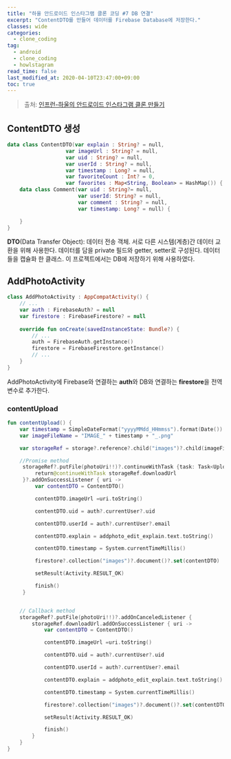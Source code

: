 ```yaml
---
title: "하울 안드로이드 인스타그램 클론 코딩 #7 DB 연결"
excerpt: "ContentDTO를 만들어 데이터를 Firebase Database에 저장한다."
classes: wide
categories: 
  - clone_coding
tag:
  - android
  - clone_coding
  - howlstagram
read_time: false
last_modified_at: 2020-04-10T23:47:00+09:00
toc: true
---
```


> 출처: [인프런-하울의 안드로이드 인스타그램 클론 만들기]([https://www.inflearn.com/course/%EC%9D%B8%EC%8A%A4%ED%83%80%EA%B7%B8%EB%9E%A8%EB%A7%8C%EB%93%A4%EA%B8%B0-%EC%95%88%EB%93%9C%EB%A1%9C%EC%9D%B4%EB%93%9C/dashboard](https://www.inflearn.com/course/인스타그램만들기-안드로이드/dashboard))



## ContentDTO 생성

```kotlin
data class ContentDTO(var explain : String? = null,
                   var imageUrl : String? = null,
                   var uid : String? = null,
                   var userId : String? = null,
                   var timestamp : Long? = null,
                   var favoriteCount : Int? = 0,
                   var favorites : Map<String, Boolean> = HashMap()) {
    data class Comment(var uid : String?= null,
                       var userId: String? = null,
                       var comment : String? = null,
                       var timestamp: Long? = null) {

    }
}
```

**DTO**(Data Transfer Object): 데이터 전송 객체. 서로 다른 시스템(계층)간 데이터 교환을 위해 사용한다. 데이터를 담을 private 필드와 getter, setter로 구성된다. 데이터들을 캡슐화 한 클래스. 이 프로젝트에서는 DB에 저장하기 위해 사용하였다.



## AddPhotoActivity

```kotlin
class AddPhotoActivity : AppCompatActivity() {
    // ...
    var auth : FirebaseAuth? = null
    var firestore : FirebaseFirestore? = null
    
    override fun onCreate(savedInstanceState: Bundle?) {
        // ...
        auth = FirebaseAuth.getInstance()
        firestore = FirebaseFirestore.getInstance()
        // ...
    }
}
```

AddPhotoActivity에 Firebase와 연결하는 **auth**와 DB와 연결하는 **firestore**을 전역 변수로 추가한다.

### contentUpload

```kotlin
fun contentUpload() {
    var timestamp = SimpleDateFormat("yyyyMMdd_HHmmss").format(Date())
    var imageFileName = "IMAGE_" + timestamp + "_.png"

    var storageRef = storage?.reference?.child("images")?.child(imageFileName)

    //Promise method
     storageRef?.putFile(photoUri!!)?.continueWithTask {task: Task<UploadTask.TaskSnapshot> ->
         return@continueWithTask storageRef.downloadUrl
     }?.addOnSuccessListener { uri ->
         var contentDTO = ContentDTO()

         contentDTO.imageUrl =uri.toString()

         contentDTO.uid = auth?.currentUser?.uid

         contentDTO.userId = auth?.currentUser?.email

         contentDTO.explain = addphoto_edit_explain.text.toString()

         contentDTO.timestamp = System.currentTimeMillis()

         firestore?.collection("images")?.document()?.set(contentDTO)

         setResult(Activity.RESULT_OK)

         finish()
     }


    // Callback method
    storageRef?.putFile(photoUri!!)?.addOnCanceledListener {
        storageRef.downloadUrl.addOnSuccessListener { uri ->
            var contentDTO = ContentDTO()

            contentDTO.imageUrl =uri.toString()

            contentDTO.uid = auth?.currentUser?.uid

            contentDTO.userId = auth?.currentUser?.email

            contentDTO.explain = addphoto_edit_explain.text.toString()

            contentDTO.timestamp = System.currentTimeMillis()

            firestore?.collection("images")?.document()?.set(contentDTO)

            setResult(Activity.RESULT_OK)

            finish()
        }
    }
}
```

